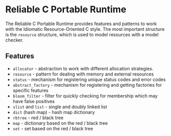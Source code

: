 Reliable C Portable Runtime
===========================

The Reliable C Portable Runtime provides features and patterns to work with the
Idiomatic Resource-Oriented C style.  The most important structure is the
`resource` structure, which is used to model resources with a model checker.

Features
--------

* `allocator` - abstraction to work with different allocation strategies.
* `resource` - pattern for dealing with memory and external resources
* `status` - mechanism for registering unique status codes and error codes
* `abstract_factory` - mechanism for registering and getting factories for
  specific features
* `bloom_filter` - filter for quickly checking for membership which may have
  false positives
* `slist` and `list` - single and doubly linked list
* `dict` (hash map) - hash map dictionary
* `rbtree` - red / black tree
* `map` - dictionary based on the red / black tree
* `set` - set based on the red / black tree
